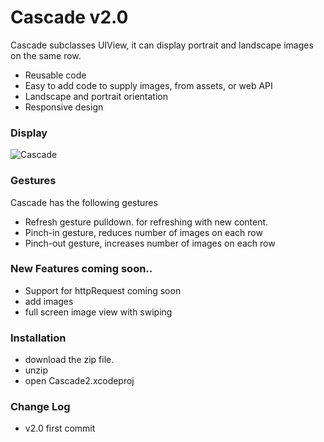 # Cascade v2.0

Cascade subclasses UIView, it can display portrait and landscape images on the same row. 

  - Reusable code
  - Easy to add code to supply images, from assets, or web API
  - Landscape and portrait orientation
  - Responsive design

### Display

![Cascade](http://www.tonymonckton.co.uk/github/cascade2.1.png)

### Gestures
Cascade has the following gestures
* Refresh gesture pulldown. for refreshing with new content.
* Pinch-in gesture, reduces number of images on each row
* Pinch-out gesture, increases number of images on each row


### New Features coming soon..

  - Support for httpRequest coming soon
  - add images 
  - full screen image view with swiping


### Installation

* download the zip file.
* unzip
* open Cascade2.xcodeproj

### Change Log
* v2.0 first commit
